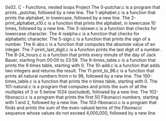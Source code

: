 0x02. C - Functions, nested loops Project 
The 0-putchar.c is a program that prints _putchar, followed by a new line. 
The 1-alphabet.c is a function that prints the alphabet, in lowercase, followed by a new line. 
The 2-print_alphabet_x10.c is a function that prints the alphabet, in lowercase 10 times, followed by a new line. 
The 3-islower.c is a function that checks for lowercase character. 
The 4-isalpha.c is a function that checks for alphabetic character. 
The 5-sign.c is a function that prints the sign of a number. 
The 6-abs.c is a function that computes the absolute value of an integer.
The 7-print_last_digit.c is a function prints the last digit of a number.
The 8-24_hours.c is a function that prints every minute of the day of Jack Bauer, starting from 00:00 to 23:59.
The 9-times_table.c is a function that prints the 9 times table, starting with 0.
The 10-add.c is a function that adds two integers and returns the result.
The 11-print_to_98.c is a function that prints all natural numbers from n to 98, followed by a new line.
The 100-times_table.c is a function that prints the n times table, starting with 0.
The 101-natural.c is a program that computes and prints the sum of all the multiples of 3 or 5 below 1024 (excluded), followed by a new line.
The 102-fibonacci.c is a program that prints the first 50 Fibonacci numbers, starting with 1 and 2, followed by a new line.
The 103-fibonacci.c is a program that finds and prints the sum of the even-valued terms of the Fibonacci sequence whose values do not exceed 4,000,000, followed by a new line.
